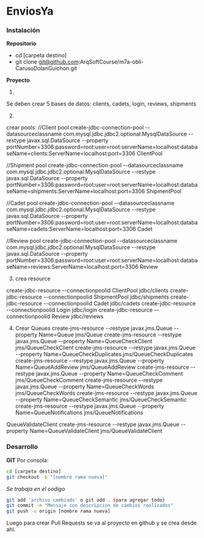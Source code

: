# EnviosYa

### Instalación
 **Repositorio**
- cd [carpeta destino]
- git clone git@github.com:ArqSoftCourse/m7a-obli-CarusoDolanGuichon.git

**Proyecto**

1) 
Se deben crear 5 bases de datos: clients, cadets, login, reviews, shipments

2)
crear pools:
//Client pool
create-jdbc-connection-pool --datasourceclassname com.mysql.jdbc.jdbc2.optional.MysqlDataSource --restype javax.sql.DataSource --property portNumber=3306:password=root:user=root:serverName=localhost:databaseName=clients:ServerName=localhost:port=3306 ClientPool

//Shipment pool
create-jdbc-connection-pool --datasourceclassname com.mysql.jdbc.jdbc2.optional.MysqlDataSource --restype javax.sql.DataSource --property portNumber=3306:password=root:user=root:serverName=localhost:databaseName=shipments:ServerName=localhost:port=3306 ShipmentPool

//Cadet pool
create-jdbc-connection-pool --datasourceclassname com.mysql.jdbc.jdbc2.optional.MysqlDataSource --restype javax.sql.DataSource --property portNumber=3306:password=root:user=root:serverName=localhost:databaseName=cadets:ServerName=localhost:port=3306 Cadet

//Review pool
create-jdbc-connection-pool --datasourceclassname com.mysql.jdbc.jdbc2.optional.MysqlDataSource --restype javax.sql.DataSource --property portNumber=3306:password=root:user=root:serverName=localhost:databaseName=reviews:ServerName=localhost:port=3306 Review


3) crea resource

create-jdbc-resource --connectionpoolid ClientPool jdbc/clients
create-jdbc-resource --connectionpoolid ShipmentPool jdbc/shipments
create-jdbc-resource --connectionpoolid Cadet jdbc/cadets
create-jdbc-resource --connectionpoolid Login jdbc/login
create-jdbc-resource --connectionpoolid Review jdbc/reviews

4) Crear Queues
create-jms-resource --restype javax.jms.Queue --property Name=Queue jms/Queue
create-jms-resource --restype javax.jms.Queue --property Name=QueueCheckClient jms/QueueCheckClient
create-jms-resource --restype javax.jms.Queue --property Name=QueueCheckDuplicates jms/QueueCheckDuplicates
create-jms-resource --restype javax.jms.Queue --property Name=QueueAddReview jms/QueueAddReview
create-jms-resource --restype javax.jms.Queue --property Name=QueueCheckComment jms/QueueCheckComment
create-jms-resource --restype javax.jms.Queue --property Name=QueueCheckWords jms/QueueCheckWords
create-jms-resource --restype javax.jms.Queue --property Name=QueueCheckSemantic jms/QueueCheckSemantic
create-jms-resource --restype javax.jms.Queue --property Name=QueueNotifications jms/QueueNotifications

QueueValidateClient
create-jms-resource --restype javax.jms.Queue --property Name=QueueValidateClient jms/QueueValidateClient
### Desarrollo
**GIT**
Por consola:
```sh
cd [carpeta destino]
git checkout -b "[nombre rama nueva]"
```
*Se trabaja en el codigo*
```sh
git add 'archivo cambiado' o git add . (para agregar todo)
git commit -m "Mensaje con descripcion de cambios realizados"
git push -u origin [nombre rama nueva]
```
Luego para crear Pull Requests se va al proyecto en github y se crea desde ahi.
